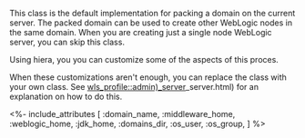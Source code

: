 This class is the default implementation for packing a domain on the current server. The packed domain can be used to create other WebLogic nodes in the same domain. When you are creating just a single node WebLogic server, you can skip this class.

Using hiera, you you can customize some of the aspects of this proces.

When these customizations aren't enough, you can replace the class with your own class. See [wls_profile::admin)_server](./admin)_server.html) for an explanation on how to do this.


<%- include_attributes [
  :domain_name,
  :middleware_home,
  :weblogic_home,
  :jdk_home,
  :domains_dir,
  :os_user,
  :os_group,
] %>
